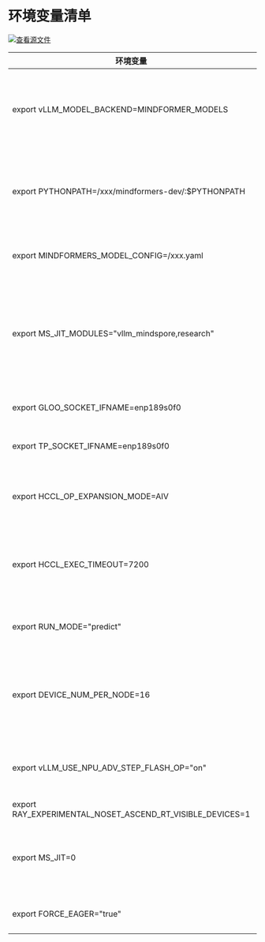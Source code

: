 # 环境变量清单

[![查看源文件](https://mindspore-website.obs.cn-north-4.myhuaweicloud.com/website-images/master/resource/_static/logo_source.svg)](https://gitee.com/mindspore/docs/blob/master/docs/vllm_mindspore/docs/source_zh_cn/user_guide/environment_variables/environment_variables.md)

|   环境变量   |   必配基础场景   |   功能   |
|   ------   |   ----------  |   -------  |
|   export vLLM_MODEL_BACKEND=MINDFORMER_MODELS   |   运行MindSpore Transformers模型   |   用于区分MindSpore Transformers和vLLM MindSpore原生模型，默认原生模型   |
|   export PYTHONPATH=/xxx/mindformers-dev/:$PYTHONPATH   |   运行MindSpore Transformers的research下模型   |   MindSpore Transformers要用源码安装，因为research目录下代码不打包到whl中   |
|   export MINDFORMERS_MODEL_CONFIG=/xxx.yaml   |   运行MindSpore Transformers模型   |   MindSpore Transformers模型的必须配置文件   |
|   export MS_JIT_MODULES="vllm_mindspore,research"   |   升级0.7.3后版本   |   指定静态图模式下哪些模块需要JIT静态编译，其函数方法会被编译成静态计算图; 对应import导入的顶层模块的名称   |
|   export GLOO_SOCKET_IFNAME=enp189s0f0   |   Ray多机   |   Ray多机场景使用，用于服务器间通信   |
|   export TP_SOCKET_IFNAME=enp189s0f0   |   Ray多机   |   Ray多机场景使用，RPC时需要设置   |
|   export HCCL_OP_EXPANSION_MODE=AIV   |   多机   |   多机场景优化，配置通信算法的编排展开位置，用于通信加速   |
|   export HCCL_EXEC_TIMEOUT=7200   |   多机   |   多机场景优化，控制设备间执行时同步等待的时间，单位为s，默认值为1836   |
|   export RUN_MODE="predict"   |   推理基础流程---系统默认配置   |   配置网络执行模式，predict模式下会使能一些优化   |
|   export DEVICE_NUM_PER_NODE=16   |   多机使用ckpt切分   |   自动权重切分要识别卡数功能依赖，单机实际NPU数量，不设置默认为8卡服务器   |
|   export vLLM_USE_NPU_ADV_STEP_FLASH_OP="on"   |   mss（Multi-step scheduler）自定义算子   |   mss（Multi-step scheduler）功能中自定义算子开关   |
|   export RAY_EXPERIMENTAL_NOSET_ASCEND_RT_VISIBLE_DEVICES=1   |    Ray多机场景   |   使能Ray依赖   |
|   export MS_JIT=0   |   量化场景，升级0.7.3后版本   |   0：不使用JIT即时编译，网络脚本直接按照动态图（PyNative）模式执行。   |
|   export FORCE_EAGER="true"   |   量化场景，升级0.7.3后版本   |       |
